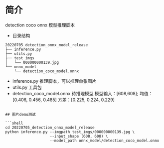 # 简介
detection coco onnx 模型推理脚本

- 目录结构

```
20220705_detection_onnx_model_release
├── inference.py
├── utils.py
├── test_imgs
│   └── 000000000139.jpg
└── onnx_model
    └── detection_coco_model.onnx
```
* inference.py 推理脚本，可以推理单张图片
* utils.py 工具包
* detection_coco_model.onnx 待推理模型 模型输入：[608,608]; 均值：[0.406, 0.456, 0.485] 方差：[0.225, 0.224, 0.229]

```

## 图片demo测试

```shell
cd 20220705_detection_onnx_model_release
python inference.py --imgpath test_imgs/000000000139.jpg \
                    --input_shape (608, 608) \
                    --model_path onnx_model/detection_coco_model.onnx
```

